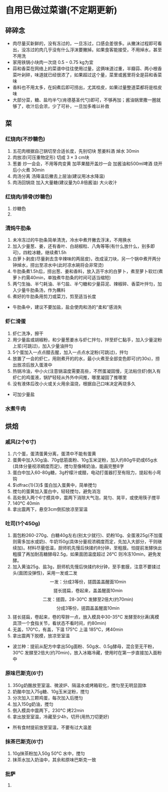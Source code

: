 # 自用已做过菜谱(不定期更新)

## 碎碎念
- 肉尽量买新鲜的，没有冻过的，一旦冻过，口感会差很多。从撇沫过程即可看出，没冻过的肉几乎没有什么浮沫要撇掉。如果食客能接受，不用焯水，甚至不用洗
- 家用铁锅小块肉一次烧 $0.5-0.75$ kg为宜
- 蒜和香菜在网络上的菜谱中往往使用过量，这俩味道过重，半瓣蒜、两小根香菜叶剁碎，味道就已经很浓了，如果超过这个量，菜里或酱里将全是蒜和香菜味
- 香料也不用太多，在焖煮后即可捞出，尤其桂皮，如果过量整道菜都将是桂皮味
- 大部分菜，糖、盐均半勺(肯德基圣代勺)即可，不够再加；酱油锅里撒一圈就够了，收汁后会浓，少了可补，一旦加多难以补救

## 菜

### 红烧肉(不炒糖色)

1. 五花肉根据自己锅切至合适长度，先别切块 葱姜料酒 焯水 30min
2. 肉放凉(可压重物定形) 切成 $3\times 3$ cm块
3. 葱姜 炒一会会，不用等肉变黄 加苹果醋开盖炒一会 加酱油和500ml啤酒 烧开后小火煮 30min
4. 肉汤分离 汤降温后撇去上层油(建议用冰水降温)
5. 肉汤回锅烧 加入大量糖(建议量为0.8倍酱油) 大火收汁

### 红烧肉/排骨(炒糖色)

1. 炒糖色
2. 

### 清炖牛肋条

1. 未冷冻过的牛肋条简单清洗，冷水中煮开撇去浮沫，不用换水
2. 加入少量葱、姜，还有香叶、白胡椒粒、八角等等(有什么放什么，别多即可)，四粒冰糖，继续煮1.5h
3. 白萝卜剥皮(尽量剥去含辛辣味的两层皮)，改成滚刀块，另一个锅中煮开两分钟焯水，捞出至凉水中(此时凉水碗将会非常烫)
4. 牛肋条煮1.5h后，捞出葱、姜和香料，放入沥干水的白萝卜，煮至萝卜软烂(煮萝卜约需40min，单独煮牛肋条的时间可适当缩短)
5. 两勺生抽、半勺耗油、半勺盐、半勺糖和少量蒜泥、辣椒碎、香菜叶拌匀，加入少量牛肋条汤，作为蘸料
6. 煮好的牛肋条用剪刀或菜刀，剪至适当长度
- 牛肋条中，建议不要加盐，盐会使肉和汤的“柔和”感消失

### 虾仁滑蛋

1. 虾仁洗净，擦干
2. 用少量盐或胡椒粉，和少量葱姜水与虾仁拌匀，拌至虾仁黏手，加入少量淀粉上浆(可跳过)，加入少量油拌匀
3. 5个蛋加入一点点醋去腥，加入一点点水淀粉(可跳过)，拌匀
4. 放置了一会的虾仁，用刚煮开的的水，最小火煮至全部变色即可(约30s)，捞出放凉后放入蛋液中
5. 热锅冷油，中小火(注意锅温度需要高些，不然蛋凝固慢，无法粘住虾)倒入有虾仁的鸡蛋液，锅铲轻轻从外外中间推，哪里凝固了推哪里
6. 没有液体后改小火或关火用余温烧，根据自己口味决定再烧多久
- 可加少量盐

### 水煮牛肉

## 烘焙

### 戚风(2个6寸)

1. 六个蛋，蛋清蛋黄分离，蛋清中不能有蛋黄
2. 蛋黄中加入50g油、70g低筋面粉、10g玉米淀粉，加入约80g牛奶或65g水(具体分量视浓稠度而定)，搅匀至像稀奶油，能画完整8字
3. 蛋白中加入60-80g糖，3g柠檬汁或醋，电动打蛋器打至有阻力，提起有小弯钩
4. $\dfrac{1}{3}$ 蛋白加入蛋黄中，简单搅匀
5. 搅匀的蛋黄加入蛋白中，轻轻搅匀，避免消泡
6. 高处倒入两个6寸模具中，震两下消除大气泡，晃匀、晃平，或使用筷子搅平
7. 140°C 40min
8. 拿出震两下，悬空3cm倒扣放凉至室温
   
### 吐司(1个450g)

1. 面包粉260-270g、白糖40g左右(别太少就行)、奶粉10g、全蛋液25g(不加蛋则需多加水或奶)、牛奶150g(具体分量视浓稠度而定，先加入大部分，干则继续加)。材料尽量低温，厨师机先慢后快揉约8分钟，至粗膜。怕提前发酵快出粗膜了再加耐高糖酵母2.5g，如果面团温度超过 26°C 则冷冻10min，避免发酵。
2. 加入黄油25g、盐3g，厨师机先慢后快揉约8分钟，至手套膜，注意不要揉过头(面团没弹性)，采用一发或二发
    $$
    \text{一发：}
    \text{分成3等份，搓圆盖盖醒面10min}
    $$
    $$
    \text{搓长搓扁，卷起来，盖盖醒面10min}
    $$
    $$
    \text{二发：}
    \text{搓圆，28-30°C 发酵至2倍大(约70min)}
    $$
    $$
    \text{分成3等份，搓圆盖盖醒面10min} 
    $$
3. 搓长搓扁，卷起来，卷的窄胖一点，放入模具中30-35°C 发酵至8分满(离模具顶一个食指关节，看状态不看时间，约80min)
4. 无盖，170°C，有盖，下温 175°C 上温 185°C，烤40min
5. 拿出震两下脱模，放凉至室温
- 波兰种：提前从配方中拿出50g面粉、50g水、0.5g酵母，混合至无干粉，30°C 发酵至2倍大(约70min)，放入冰箱冷藏，使用时在第一步直接加入面粉中

### 原味巴斯克(6寸)

1. 350g奶酪放至室温、微波炉、隔温水或烤箱软化，搅匀至无明显固体
2. 奶酪中加入75g糖、10g玉米淀粉，搅匀
3. 分次加入三颗鸡蛋，每次加入后搅匀
4. 加入150g奶油，搅匀
5. 倒入模具中震两下，230°C 烤22min
6. 拿出放至室温，冷藏至少4h，切开(用热刀切更好)
- 所有食材提前放至室温，不要有过大温差

### 抹茶巴斯克(6寸)

1. 10g抹茶粉加入50g 50°C 水中，搅匀
2. 抹茶水加入奶油中，其余和原味巴斯克一致

### 批萨

1. 
